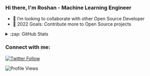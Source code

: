 ### Hi there, I'm Roshan - Machine Learning Engineer

- 👯 I’m looking to collaborate with other Open Source Developer
- 🥅 2022 Goals: Contribute more to Open Source projects

<details>
  <summary>:zap: GitHub Stats</summary>

  <img align="left" alt="GitHub Stats" src="https://github-readme-stats.vercel.app/api?username=roshray&show_icons=true&hide_border=true" />

</details>


### Connect with me:


[![Twitter Follow](https://img.shields.io/twitter/follow/rosh_ray_?label=Follow&style=social)](https://twitter.com/rosh_ray_)


![Profile Views](https://gpvc.arturio.dev/roshray)<a href="https://github.com/roshray/roshray/actions"> </a>
